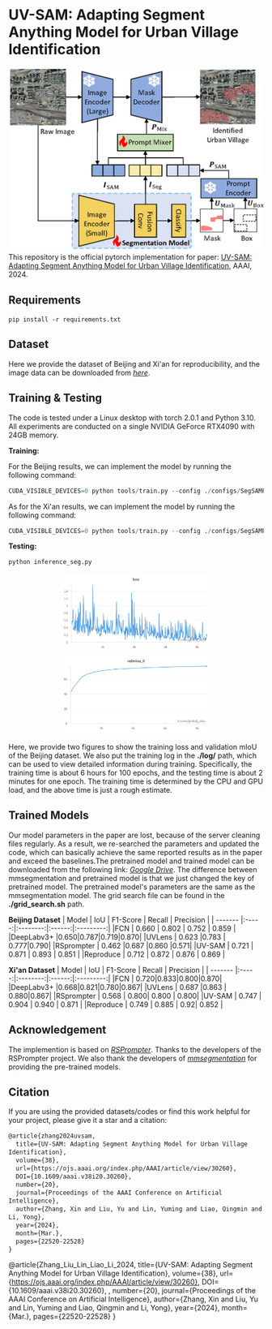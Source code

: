 # UV-SAM: Adapting Segment Anything Model for Urban Village Identification

![OverallFramework](./assets/framework.jpg "Overall framework")
This repository is the official pytorch implementation for paper: [UV-SAM: Adapting Segment Anything Model for Urban Village Identification](https://arxiv.org/abs/2401.08083), AAAI, 2024.

## Requirements

```
pip install -r requirements.txt
```

## Dataset

Here we provide the dataset of Beijing and Xi'an for reproducibility, and the image data can be downloaded from *[here](https://drive.google.com/drive/folders/1szict970v0Z7LrY78jPQkNG1UzTHT1gb?usp=sharing)*.

## Training & Testing

The code is tested under a Linux desktop with torch 2.0.1 and Python 3.10. All experiments are conducted on a single NVIDIA GeForce RTX4090 with 24GB memory.

**Training:**

For the Beijing results, we can implement the model by running the following command:

```python
CUDA_VISIBLE_DEVICES=0 python tools/train.py --config ./configs/SegSAMPLerEmbMLP_config.py --cfg-options optimizer.lr=0.0005 optimizer.weight_decay=0.01 train_batch_size_per_gpu=4 test_batch_size_per_gpu=4 model_cfg.SAM_weights=0.1 model_cfg.hyperparameters.optimizer.lr=0.0005 model_cfg.hyperparameters.optimizer.weight_decay=0.01
```

As for the Xi'an results, we can implement the model by running the following command:

```python
CUDA_VISIBLE_DEVICES=0 python tools/train.py --config ./configs/SegSAMPLerEmbAdd_config.py --cfg-options optimizer.lr=0.0005 optimizer.weight_decay=0.001 train_batch_size_per_gpu=4 test_batch_size_per_gpu=4 model_cfg.SAM_weights=1 model_cfg.hyperparameters.optimizer.lr=0.0005 model_cfg.hyperparameters.optimizer.weight_decay=0.001
```

**Testing:**

```
python inference_seg.py
```

<center class="half">
  <img src="./assets/beijing_train_loss.png" width="300"/><img src="./assets/beijing_val_miou.png" width="300"/>
</center>

Here, we provide two figures to show the training loss and validation mIoU of the Beijing dataset. 
We also put the training log in the **./log/** path, which can be used to view detailed information during training. Specifically, the training time is about 6 hours for 100 epochs, and the testing time is about 2 minutes for one epoch. The training time is determined by the CPU and GPU load, and the above time is just a rough estimate.

## Trained Models

Our model parameters in the paper are lost, because of the server cleaning files regularly. As a result, we re-searched the parameters and updated the code, which can basically achieve the same reported results as in the paper and exceed the baselines.The pretrained model and trained model can be downloaded from the following link: *[Google Drive](https://drive.google.com/drive/folders/1szict970v0Z7LrY78jPQkNG1UzTHT1gb?usp=sharing)*. The difference between mmsegmentation and pretrained model is that we just changed the key of pretrained model. The pretrained model's parameters are the same as the mmsegmentation model. The grid search file can be found in the **./grid_search.sh** path.

**Beijing Dataset**
| Model | IoU   | F1-Score | Recall | Precision | 
| ------- |:-----:|:--------:|:------:|:---------:|
|FCN | 0.660 | 0.802    | 0.752  | 0.859     |
|DeepLabv3+ |0.650|0.787|0.719|0.870|
|UVLens | 0.623 |0.783 | 0.777|0.790|
|RSprompter | 0.462 |0.687 |0.860 |0.571|
|UV-SAM | 0.721 | 0.871 | 0.893 | 0.851 |
|Reproduce | 0.712 | 0.872    | 0.876  | 0.869     |

**Xi'an Dataset**
| Model | IoU   | F1-Score | Recall | Precision | 
| ------- |:-----:|:--------:|:------:|:---------:|
|FCN | 0.720|0.833|0.800|0.870|
|DeepLabv3+ |0.668|0.821|0.780|0.867|
|UVLens | 0.687 |0.863 | 0.880|0.867|
|RSprompter | 0.568 | 0.800| 0.800 | 0.800|
|UV-SAM | 0.747 | 0.904 | 0.940 | 0.871 |
|Reproduce | 0.749 | 0.885 | 0.92| 0.852 |

## Acknowledgement

The implemention is based on *[RSPrompter](https://github.com/KyanChen/RSPrompter)*. Thanks to the developers of the RSPrompter project.
We also thank the developers of *[mmsegmentation](https://github.com/open-mmlab/mmsegmentation
)* for providing the pre-trained models.

## Citation

If you are using the provided datasets/codes or find this work helpful for your project, please give it a star and a citation:

```
@article{zhang2024uvsam,
  title={UV-SAM: Adapting Segment Anything Model for Urban Village Identification},
  volume={38},
  url={https://ojs.aaai.org/index.php/AAAI/article/view/30260},
  DOI={10.1609/aaai.v38i20.30260},
  number={20},
  journal={Proceedings of the AAAI Conference on Artificial Intelligence},
  author={Zhang, Xin and Liu, Yu and Lin, Yuming and Liao, Qingmin and Li, Yong},
  year={2024},
  month={Mar.},
  pages={22520-22528}
}
```

@article{Zhang_Liu_Lin_Liao_Li_2024, title={UV-SAM: Adapting Segment Anything Model for Urban Village Identification}, volume={38}, url={https://ojs.aaai.org/index.php/AAAI/article/view/30260}, DOI={10.1609/aaai.v38i20.30260}, , number={20}, journal={Proceedings of the AAAI Conference on Artificial Intelligence}, author={Zhang, Xin and Liu, Yu and Lin, Yuming and Liao, Qingmin and Li, Yong}, year={2024}, month={Mar.}, pages={22520-22528} }
